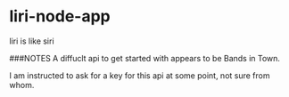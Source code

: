 # liri-node-app
liri is like siri

###NOTES
A diffuclt api to get started with appears to be Bands in Town.

I am instructed to ask for a key for this api at some point, not sure from whom.


